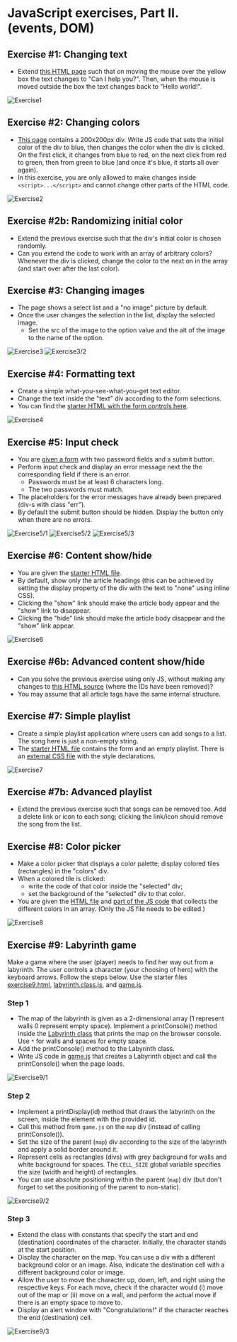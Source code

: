 # JavaScript exercises, Part II. (events, DOM)

## Exercise #1: Changing text

  - Extend [this HTML page](exercise1.html) such that on moving the mouse over the yellow box the text changes to "Can I help you?". Then, when the mouse is moved outside the box the text changes back to "Hello world!".

![Exercise1](images/exercise1.png)


## Exercise #2: Changing colors

  - [This page](exercise2.html) contains a 200x200px div. Write JS code that sets the initial color of the div to blue, then changes the color when the div is clicked. On the first click, it changes from blue to red, on the next click from red to green, then from green to blue (and once it's blue, it starts all over again).
  - In this exercise, you are only allowed to make changes inside `<script>...</script>` and cannot change other parts of the HTML code.

![Exercise2](images/exercise2.png)


## Exercise #2b: Randomizing initial color

  - Extend the previous exercise such that the div's initial color is chosen randomly.
  - Can you extend the code to work with an array of arbitrary colors? Whenever the div is clicked, change the color to the next on in the array (and start over after the last color).


## Exercise #3: Changing images

  - The page shows a select list and a "no image" picture by default.
  - Once the user changes the selection in the list, display the selected image.
    * Set the src of the image to the option value and the alt of the image to the name of the option.

![Exercise3](images/exercise3.png)
![Exercise3/2](images/exercise3_2.png)


## Exercise #4: Formatting text

  - Create a simple what-you-see-what-you-get text editor.
  - Change the text inside the "text" div according to the form selections.
  - You can find the [starter HTML with the form controls here](exercise4.html).

![Exercise4](images/exercise4.png)


## Exercise #5: Input check

  - You are [given a form](exercise5.html) with two password fields and a submit button.
  - Perform input check and display an error message next the the corresponding field if there is an error.
    * Passwords must be at least 6 characters long.
    * The two passwords must match.
  - The placeholders for the error messages have already been prepared (div-s with class "err").
  - By default the submit button should be hidden. Display the button only when there are no errors.

![Exercise5/1](images/exercise5_1.png)
![Exercise5/2](images/exercise5_2.png)
![Exercise5/3](images/exercise5_3.png)



## Exercise #6: Content show/hide

  - You are given the [starter HTML file](exercise6.html).
  - By default, show only the article headings (this can be achieved by setting the display property of the div with the text to "none" using inline CSS).
  - Clicking the "show" link should make the article body appear and the "show" link to disappear.
  - Clicking the "hide" link should make the article body disappear and the "show" link appear.

![Exercise6](images/exercise6.png)


## Exercise #6b: Advanced content show/hide

  - Can you solve the previous exercise using only JS, without making any changes to [this HTML source](exercise6b.html) (where the IDs have been removed)?
  - You may assume that all article tags have the same internal structure.


## Exercise #7: Simple playlist

  - Create a simple playlist application where users can add songs to a list. The song here is just a non-empty string.
  - The [starter HTML file](exercise7.html) contains the form and an empty playlist. There is an [external CSS file](exercise7.css) with the style declarations.

![Exercise7](images/exercise7.png)


## Exercise #7b: Advanced playlist

  - Extend the previous exercise such that songs can be removed too. Add a delete link or icon to each song; clicking the link/icon should remove the song from the list.


## Exercise #8: Color picker

  - Make a color picker that displays a color palette; display colored tiles (rectangles) in the "colors" div.
  - When a colored tile is clicked:
    * write the code of that color inside the "selected" div;
    * set the background of the "selected" div to that color.
  - You are given the [HTML file](exercise8.html) and [part of the JS code](exercise8.js) that collects the different colors in an array. (Only the JS file needs to be edited.)

![Exercise8](images/exercise8.png)


## Exercise #9: Labyrinth game

Make a game where the user (player) needs to find her way out from a labyrinth. The user controls a character (your choosing of hero) with the keyboard arrows. Follow the steps below. Use the starter files [exercise9.html](exercise9.html), [labyrinth.class.js](labyrinth.class.js), and [game.js](game.js).

### Step 1

  - The map of the labyrinth is given as a 2-dimensional array (1 represent walls 0 represent empty space). Implement a printConsole() method inside the [Labyrinth class](labyrinth.class.js) that prints the map on the browser console. Use `*` for walls and spaces for empty space.
   - Add the printConsole() method to the Labyrinth class.
   - Write JS code in [game.js](game.js) that creates a Labyrinth object and call the printConsole() when the page loads.

![Exercise9/1](images/exercise9_1.png)

### Step 2

  - Implement a printDisplay(id) method that draws the labyrinth on the screen, inside the element with the provided id.
  - Call this method from `game.js` on the `map` div (instead of calling printConsole()).
  - Set the size of the parent (`map`) div according to the size of the labyrinth and apply a solid border around it.
  - Represent cells as rectangles (divs) with grey background for walls and white background for spaces. The `CELL_SIZE` global variable specifies the size (width and height) of rectangles.
  - You can use absolute positioning within the parent (`map`) div (but don't forget to set the positioning of the parent to non-static).

![Exercise9/2](images/exercise9_2.png)

### Step 3

  - Extend the class with constants that specify the start and end (destination) coordinates of the character. Initially, the character stands at the start position.
  - Display the character on the map. You can use a div with a different background color or an image. Also, indicate the destination cell with a different background color or image.
  - Allow the user to move the character up, down, left, and right using the respective keys. For each move, check if the character would (i) move out of the map or (ii) move on a wall, and perform the actual move if there is an empty space to move to.
  - Display an alert window with "Congratulations!" if the character reaches the end (destination) cell.

![Exercise9/3](images/exercise9_3.png)
